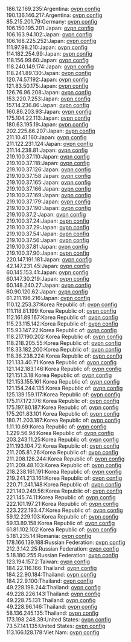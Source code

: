 186.12.169.235:Argentina: [ovpn config](vpn/186_12_169_235.ovpn)  
190.136.146.217:Argentina: [ovpn config](vpn/190_136_146_217.ovpn)  
85.215.201.79:Germany: [ovpn config](vpn/85_215_201_79.ovpn)  
106.150.195.201:Japan: [ovpn config](vpn/106_150_195_201.ovpn)  
106.163.94.102:Japan: [ovpn config](vpn/106_163_94_102.ovpn)  
106.168.225.252:Japan: [ovpn config](vpn/106_168_225_252.ovpn)  
111.97.98.210:Japan: [ovpn config](vpn/111_97_98_210.ovpn)  
114.182.254.99:Japan: [ovpn config](vpn/114_182_254_99.ovpn)  
118.156.99.60:Japan: [ovpn config](vpn/118_156_99_60.ovpn)  
118.240.149.174:Japan: [ovpn config](vpn/118_240_149_174.ovpn)  
118.241.89.130:Japan: [ovpn config](vpn/118_241_89_130.ovpn)  
120.74.57.192:Japan: [ovpn config](vpn/120_74_57_192.ovpn)  
121.83.50.175:Japan: [ovpn config](vpn/121_83_50_175.ovpn)  
126.76.96.208:Japan: [ovpn config](vpn/126_76_96_208.ovpn)  
153.220.7.253:Japan: [ovpn config](vpn/153_220_7_253.ovpn)  
157.14.236.86:Japan: [ovpn config](vpn/157_14_236_86.ovpn)  
160.86.203.93:Japan: [ovpn config](vpn/160_86_203_93.ovpn)  
175.104.22.113:Japan: [ovpn config](vpn/175_104_22_113.ovpn)  
180.63.195.19:Japan: [ovpn config](vpn/180_63_195_19.ovpn)  
202.225.86.207:Japan: [ovpn config](vpn/202_225_86_207.ovpn)  
211.10.41.160:Japan: [ovpn config](vpn/211_10_41_160.ovpn)  
211.122.231.124:Japan: [ovpn config](vpn/211_122_231_124.ovpn)  
211.14.238.81:Japan: [ovpn config](vpn/211_14_238_81.ovpn)  
219.100.37.110:Japan: [ovpn config](vpn/219_100_37_110.ovpn)  
219.100.37.118:Japan: [ovpn config](vpn/219_100_37_118.ovpn)  
219.100.37.126:Japan: [ovpn config](vpn/219_100_37_126.ovpn)  
219.100.37.158:Japan: [ovpn config](vpn/219_100_37_158.ovpn)  
219.100.37.165:Japan: [ovpn config](vpn/219_100_37_165.ovpn)  
219.100.37.166:Japan: [ovpn config](vpn/219_100_37_166.ovpn)  
219.100.37.169:Japan: [ovpn config](vpn/219_100_37_169.ovpn)  
219.100.37.179:Japan: [ovpn config](vpn/219_100_37_179.ovpn)  
219.100.37.190:Japan: [ovpn config](vpn/219_100_37_190.ovpn)  
219.100.37.2:Japan: [ovpn config](vpn/219_100_37_2.ovpn)  
219.100.37.24:Japan: [ovpn config](vpn/219_100_37_24.ovpn)  
219.100.37.29:Japan: [ovpn config](vpn/219_100_37_29.ovpn)  
219.100.37.54:Japan: [ovpn config](vpn/219_100_37_54.ovpn)  
219.100.37.56:Japan: [ovpn config](vpn/219_100_37_56.ovpn)  
219.100.37.81:Japan: [ovpn config](vpn/219_100_37_81.ovpn)  
219.100.37.90:Japan: [ovpn config](vpn/219_100_37_90.ovpn)  
220.147.191.181:Japan: [ovpn config](vpn/220_147_191_181.ovpn)  
42.147.231.45:Japan: [ovpn config](vpn/42_147_231_45.ovpn)  
60.145.153.41:Japan: [ovpn config](vpn/60_145_153_41.ovpn)  
60.147.30.219:Japan: [ovpn config](vpn/60_147_30_219.ovpn)  
60.148.240.27:Japan: [ovpn config](vpn/60_148_240_27.ovpn)  
60.90.120.62:Japan: [ovpn config](vpn/60_90_120_62.ovpn)  
61.211.196.216:Japan: [ovpn config](vpn/61_211_196_216.ovpn)  
110.12.253.37:Korea Republic of: [ovpn config](vpn/110_12_253_37.ovpn)  
111.118.81.199:Korea Republic of: [ovpn config](vpn/111_118_81_199.ovpn)  
112.161.89.167:Korea Republic of: [ovpn config](vpn/112_161_89_167.ovpn)  
115.23.115.142:Korea Republic of: [ovpn config](vpn/115_23_115_142.ovpn)  
115.93.147.22:Korea Republic of: [ovpn config](vpn/115_93_147_22.ovpn)  
118.217.190.202:Korea Republic of: [ovpn config](vpn/118_217_190_202.ovpn)  
118.218.205.55:Korea Republic of: [ovpn config](vpn/118_218_205_55.ovpn)  
118.33.182.200:Korea Republic of: [ovpn config](vpn/118_33_182_200.ovpn)  
118.36.238.224:Korea Republic of: [ovpn config](vpn/118_36_238_224.ovpn)  
121.133.40.71:Korea Republic of: [ovpn config](vpn/121_133_40_71.ovpn)  
121.142.183.146:Korea Republic of: [ovpn config](vpn/121_142_183_146.ovpn)  
121.151.3.18:Korea Republic of: [ovpn config](vpn/121_151_3_18.ovpn)  
121.153.155.161:Korea Republic of: [ovpn config](vpn/121_153_155_161.ovpn)  
121.154.244.135:Korea Republic of: [ovpn config](vpn/121_154_244_135.ovpn)  
125.139.159.117:Korea Republic of: [ovpn config](vpn/125_139_159_117.ovpn)  
175.117.172.176:Korea Republic of: [ovpn config](vpn/175_117_172_176.ovpn)  
175.197.80.187:Korea Republic of: [ovpn config](vpn/175_197_80_187.ovpn)  
175.201.83.101:Korea Republic of: [ovpn config](vpn/175_201_83_101.ovpn)  
180.71.203.187:Korea Republic of: [ovpn config](vpn/180_71_203_187.ovpn)  
1.11.10.69:Korea Republic of: [ovpn config](vpn/1_11_10_69.ovpn)  
1.229.56.94:Korea Republic of: [ovpn config](vpn/1_229_56_94.ovpn)  
203.243.11.25:Korea Republic of: [ovpn config](vpn/203_243_11_25.ovpn)  
211.193.104.72:Korea Republic of: [ovpn config](vpn/211_193_104_72.ovpn)  
211.205.81.26:Korea Republic of: [ovpn config](vpn/211_205_81_26.ovpn)  
211.208.126.244:Korea Republic of: [ovpn config](vpn/211_208_126_244.ovpn)  
211.209.48.103:Korea Republic of: [ovpn config](vpn/211_209_48_103.ovpn)  
218.238.161.191:Korea Republic of: [ovpn config](vpn/218_238_161_191.ovpn)  
219.241.213.161:Korea Republic of: [ovpn config](vpn/219_241_213_161.ovpn)  
220.71.241.148:Korea Republic of: [ovpn config](vpn/220_71_241_148.ovpn)  
221.140.249.56:Korea Republic of: [ovpn config](vpn/221_140_249_56.ovpn)  
221.145.74.11:Korea Republic of: [ovpn config](vpn/221_145_74_11.ovpn)  
222.101.197.21:Korea Republic of: [ovpn config](vpn/222_101_197_21.ovpn)  
223.222.193.47:Korea Republic of: [ovpn config](vpn/223_222_193_47.ovpn)  
59.12.229.103:Korea Republic of: [ovpn config](vpn/59_12_229_103.ovpn)  
59.13.89.158:Korea Republic of: [ovpn config](vpn/59_13_89_158.ovpn)  
61.81.102.102:Korea Republic of: [ovpn config](vpn/61_81_102_102.ovpn)  
5.181.235.14:Romania: [ovpn config](vpn/5_181_235_14.ovpn)  
178.166.139.188:Russian Federation: [ovpn config](vpn/178_166_139_188.ovpn)  
212.3.142.25:Russian Federation: [ovpn config](vpn/212_3_142_25.ovpn)  
5.18.180.255:Russian Federation: [ovpn config](vpn/5_18_180_255.ovpn)  
123.194.157.2:Taiwan: [ovpn config](vpn/123_194_157_2.ovpn)  
184.22.116.166:Thailand: [ovpn config](vpn/184_22_116_166.ovpn)  
184.22.90.184:Thailand: [ovpn config](vpn/184_22_90_184.ovpn)  
184.22.9.100:Thailand: [ovpn config](vpn/184_22_9_100.ovpn)  
49.228.198.244:Thailand: [ovpn config](vpn/49_228_198_244.ovpn)  
49.228.226.143:Thailand: [ovpn config](vpn/49_228_226_143.ovpn)  
49.228.75.131:Thailand: [ovpn config](vpn/49_228_75_131.ovpn)  
49.228.96.146:Thailand: [ovpn config](vpn/49_228_96_146.ovpn)  
58.136.245.135:Thailand: [ovpn config](vpn/58_136_245_135.ovpn)  
173.198.248.39:United States: [ovpn config](vpn/173_198_248_39.ovpn)  
73.57.141.135:United States: [ovpn config](vpn/73_57_141_135.ovpn)  
113.166.128.178:Viet Nam: [ovpn config](vpn/113_166_128_178.ovpn)  

